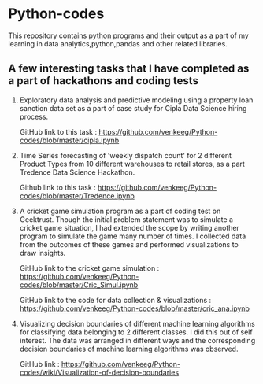# Python-codes

This repository contains python programs and their output as a part of my learning in data analytics,python,pandas and other related libraries.


## A few interesting tasks that I have completed as a part of hackathons and coding tests  



1. Exploratory data analysis and predictive modeling using a property loan sanction data set as a part of case study for Cipla Data Science hiring process.
      
   GitHub link to this task : https://github.com/venkeeg/Python-codes/blob/master/cipla.ipynb
      

2. Time Series forecasting of 'weekly dispatch count' for 2 different Product Types from 10 different warehouses to retail stores, as a part Tredence Data Science    Hackathon.
   
   Github link to this task : https://github.com/venkeeg/Python-codes/blob/master/Tredence.ipynb

3. A cricket game simulation program as a part of coding test on Geektrust. Though the initial problem statement was to simulate a cricket game situation, I had extended the scope by writing another program to simulate the game many number of times. I collected data from the outcomes of these games and performed visualizations to draw insights. 

   GitHub link to the cricket game simulation : https://github.com/venkeeg/Python-codes/blob/master/Cric_Simul.ipynb

   GitHub link to the code for data collection & visualizations : https://github.com/venkeeg/Python-codes/blob/master/cric_ana.ipynb



4. Visualizing decision boundaries of different machine learning algorithms for classifying data belonging to 2 different classes. I did this out of self interest. The data was arranged in different ways and the corresponding decision boundaries of machine learning algorithms was observed.

   GitHub link : https://github.com/venkeeg/Python-codes/wiki/Visualization-of-decision-boundaries
      
